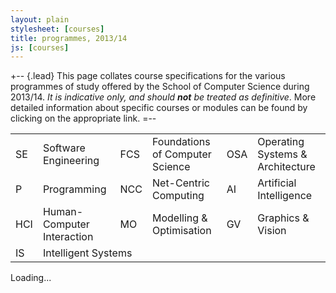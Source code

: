 ```yaml
---
layout: plain
stylesheet: [courses]
title: programmes, 2013/14
js: [courses]
---
```


+-- {.lead} 
This page collates course specifications for the various programmes of study offered by the School of Computer Science during 2013/14. _It is indicative only, and should **not** be treated as definitive_. More detailed information about specific courses or modules can be found by clicking on the appropriate link. 
=--

<div class="offset1 span10">
  <small class="muted">
    <table class="table table-condensed table-striped">
      <tbody>
        <tr>
          <td><span class="badge red">SE</span></td>
          <td>Software Engineering</td>
          <td><span class="badge blue">FCS</span></td>
          <td>Foundations of Computer Science</td>
          <td><span class="badge teal">OSA</span></td>
          <td>Operating Systems &amp; Architecture</td>
        </tr>
        <tr>
          <td><span class="badge purple">P</span></td>
          <td>Programming</td>
          <td><span class="badge orange">NCC</span></td>
          <td>Net-Centric Computing</td>
          <td><span class="badge green">AI</span></td>
          <td>Artificial Intelligence</td>
        </tr>
        <tr>
          <td><span class="badge pink">HCI</span></td>
          <td>Human-Computer Interaction</td>
          <td><span class="badge grey">MO</span></td>
          <td>Modelling &amp; Optimisation</td>
          <td><span class="badge lightblue">GV</span></td>
          <td>Graphics &amp; Vision</td>
        </tr>
        <tr>
          <td><span class="badge brown">IS</span></td>
          <td colspan="5">Intelligent Systems</td>
        </tr>
      </tbody>
    </table>
  </small>
</div>


<div class="clearfix"> </div>


<div id="courses">
  Loading...
</div>


<script type="text/javascript">
  $(window).load(function () {
    window.courses.fetch('./courses.json').render("#courses");
  });
</script>
